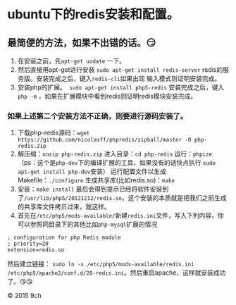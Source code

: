 # ubuntu下的redis安装和配置。

## 最简便的方法，如果不出错的话。:smirk:

  1. 在安装之前，先`apt-get uodate` 一下。
  2. 然后直接用apt-get进行安装 `sudo apt-get install redis-server` redis的服务版。安装完成之后，键入`redis-cli`如果出现 输入模式则证明安装完成。
  3. 安装php的扩展。` sudo apt-get install php5-redis` 安装完成之后，键入` php -m` ，如果在扩展模块中看到redis则证明redis模块安装完成。
### 如果上述第二个安装方法不正确，则要进行源码安装了。
 1. 下载php-redis源码：`wget https://github.com/nicolasff/phpredis/zipball/master -O php-redis.zip`
 2. 解压缩：`unzip php-redis.zip`
 进入目录：`cd php-redis`
 运行：`phpize` （ps：这个是`php-dev`下的编译扩展的工具，如果没有的话快点执行 `sudo apt-get install php-dev`安装）
 运行配置文件以生成Makefile：`./configure`
 生成共享库(比如redis.so)：`make`
 3. 安装：`make install`
 最后会得到提示已经将软件安装到了`/usr/lib/php5/20121212/redis.so`，这个安装的本质就是把我们之前生成的共享库文件拷贝过来，就这样。
 4. 首先在`/etc/php5/mods-available/`新建`redis.ini`文件，写入下列内容，你可以参照同目录下的其他比如`php-mysql`扩展的情况

 ```
 ; configuration for php Redis module
 ; priority=20
 extension=redis.so
 ```
 然后建立链接：
 `sudo ln -s /etc/php5/mods-available/redis.ini /etc/php5/apache2/conf.d/20-redis.ini`。然后重启apache，这样就安装成功了。:kissing_heart::kissing_heart:
 
 © 2015 9ch

